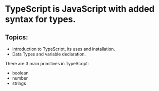 # TypeScript is JavaScript with added syntax for types.

## Topics:

- Introduction to TypeScript, its uses and installation.
- Data Types and variable declaration.

There are 3 main primitives in TypeScript:

- boolean
- number
- strings
